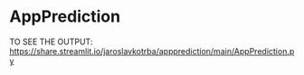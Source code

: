 # AppPrediction

TO SEE THE OUTPUT: 
https://share.streamlit.io/jaroslavkotrba/appprediction/main/AppPrediction.py
